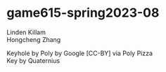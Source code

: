 # game615-spring2023-08
 
Linden Killam<br>
Hongcheng Zhang<br>

Keyhole by Poly by Google [CC-BY] via Poly Pizza<br>
Key by Quaternius<br>